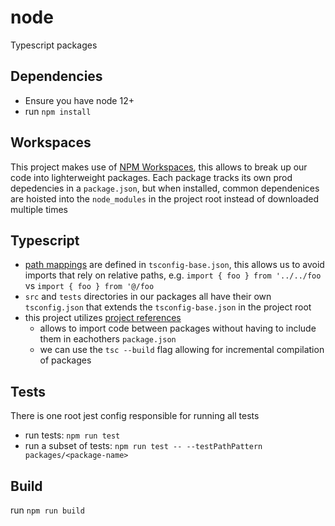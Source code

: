 # node

Typescript packages

## Dependencies

* Ensure you have node 12+
* run `npm install`

## Workspaces

This project makes use of [NPM Workspaces](https://docs.npmjs.com/cli/v8/using-npm/workspaces), this allows to break up our code into lighterweight packages. Each package tracks its own prod depedencies in a `package.json`, but when installed, common dependenices are hoisted into the `node_modules` in the project root instead of downloaded multiple times

## Typescript

* [path mappings](https://www.typescriptlang.org/tsconfig#paths) are defined in `tsconfig-base.json`, this allows us to avoid imports that rely on relative paths, e.g. `import { foo } from '../../foo` vs `import { foo } from '@/foo`
* `src` and `tests` directories in our packages all have their own `tsconfig.json` that extends the `tsconfig-base.json` in the project root
* this project utilizes [project references](https://www.typescriptlang.org/docs/handbook/project-references.html)
    * allows to import code between packages without having to include them in eachothers `package.json`
    * we can use the `tsc --build` flag allowing for incremental compilation of packages

## Tests

There is one root jest config responsible for running all tests

* run tests: `npm run test`
* run a subset of tests: `npm run test -- --testPathPattern packages/<package-name>`

## Build

run `npm run build`
